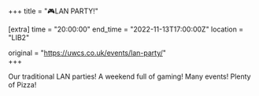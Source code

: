 +++
title = "🎮LAN PARTY!"

[extra]
time = "20:00:00"
end_time = "2022-11-13T17:00:00Z"
location = "LIB2"

original = "https://uwcs.co.uk/events/lan-party/"    
+++

Our traditional LAN parties! A weekend full of gaming! Many events! Plenty of Pizza!
